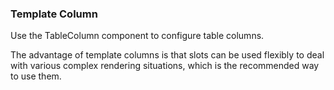 ### Template Column

Use the TableColumn component to configure table columns.

The advantage of template columns is that slots can be used flexibly to deal with various complex rendering situations, which is the recommended way to use them.
